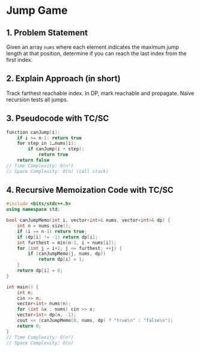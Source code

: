 # Jump Game

## 1. Problem Statement
Given an array `nums` where each element indicates the maximum jump length at that position, determine if you can reach the last index from the first index.

## 2. Explain Approach (in short)
Track farthest reachable index. In DP, mark reachable and propagate. Naïve recursion tests all jumps.

## 3. Pseudocode with TC/SC
```cpp
function canJump(i):
    if i >= n-1: return true
    for step in 1…nums[i]:
        if canJump(i + step):
            return true
    return false
// Time Complexity: O(n²)
// Space Complexity: O(n) (call stack)
```

## 4. Recursive Memoization Code with TC/SC
```cpp
#include <bits/stdc++.h>
using namespace std;

bool canJumpMemo(int i, vector<int>& nums, vector<int>& dp) {
    int n = nums.size();
    if (i >= n-1) return true;
    if (dp[i] != -1) return dp[i];
    int furthest = min(n-1, i + nums[i]);
    for (int j = i+1; j <= furthest; ++j) {
        if (canJumpMemo(j, nums, dp))
            return dp[i] = 1;
    }
    return dp[i] = 0;
}

int main() {
    int n;
    cin >> n;
    vector<int> nums(n);
    for (int &x : nums) cin >> x;
    vector<int> dp(n, -1);
    cout << (canJumpMemo(0, nums, dp) ? "true\n" : "false\n");
    return 0;
}
// Time Complexity: O(n²)
// Space Complexity: O(n)
```